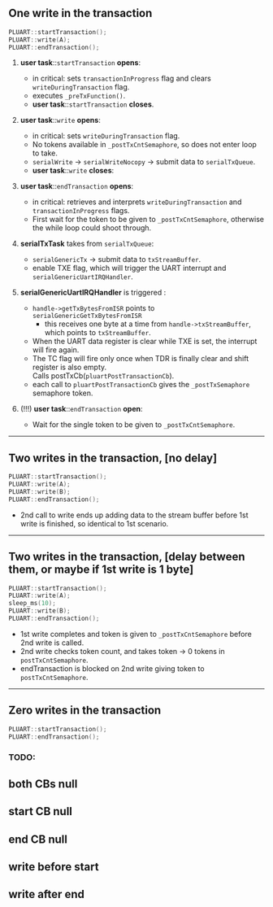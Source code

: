 ## One write in the transaction
```c++
PLUART::startTransaction();
PLUART::write(A);
PLUART::endTransaction();
```
1. **user task**::`startTransaction` **opens**:
   - in critical: sets `transactionInProgress` flag and clears `writeDuringTransaction` flag.
   - executes `_preTxFunction()`.
   - **user task**::`startTransaction` **closes**.
   

2. **user task**::`write` **opens**:
   - in critical: sets `writeDuringTransaction` flag.
   - No tokens available in `_postTxCntSemaphore`, so does not enter loop to take.
   - `serialWrite` -> `serialWriteNocopy` -> submit data to `serialTxQueue`.
   - **user task**::`write` **closes**:
   

3. **user task**::`endTransaction` **opens**:
   - in critical: retrieves and interprets `writeDuringTransaction` and `transactionInProgress` flags.
   - First wait for the token to be given to `_postTxCntSemaphore`, otherwise the while loop could shoot through.
   

4. **serialTxTask** takes from `serialTxQueue`:
   - `serialGenericTx` -> submit data to `txStreamBuffer`.
   - enable TXE flag, which will trigger the UART interrupt and `serialGenericUartIRQHandler`.
   

5. **serialGenericUartIRQHandler** is triggered :
   - `handle->getTxBytesFromISR` points to `serialGenericGetTxBytesFromISR`
     - this receives one byte at a time from `handle->txStreamBuffer`, which points to `txStreamBuffer`.
   - When the UART data register is clear while TXE is set, the interrupt will fire again.
   - The TC flag will fire only once when TDR is finally clear and shift register is also empty.  
   Calls postTxCb(`pluartPostTransactionCb`). 
   - each call to `pluartPostTransactionCb` gives the `_postTxSemaphore` semaphore token. 
     

6. (!!!) **user task**::`endTransaction` **open**:
   - Wait for the single token to be given to `_postTxCntSemaphore`.

---

## Two writes in the transaction, [no delay]
```c++
PLUART::startTransaction();
PLUART::write(A);
PLUART::write(B);
PLUART::endTransaction();
```
- 2nd call to write ends up adding data to the stream buffer before 1st write is finished, so identical to 1st scenario.
---

## Two writes in the transaction, [delay between them, or maybe if 1st write is 1 byte]
```c++
PLUART::startTransaction();
PLUART::write(A);
sleep_ms(10);
PLUART::write(B);
PLUART::endTransaction();
```
- 1st write completes and token is given to `_postTxCntSemaphore` before 2nd write is called.
- 2nd write checks token count, and takes token -> 0 tokens in `postTxCntSemaphore`.
- endTransaction is blocked on 2nd write giving token to `postTxCntSemaphore`.
---

## Zero writes in the transaction
```c++
PLUART::startTransaction();
PLUART::endTransaction();
```
### TODO:
## both CBs null
## start CB null
## end CB null
## write before start
## write after end